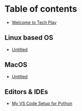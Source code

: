 # Table of contents

* [Welcome to Tech Play](README.md)

## Linux based OS

* [Untitled](linux-based-os/untitled.md)

## MacOS

* [Untitled](macos/untitled.md)

## Editors & IDEs

* [My VS Code Setup for Python](editors-and-ides/my-vs-code-setup-for-python.md)

